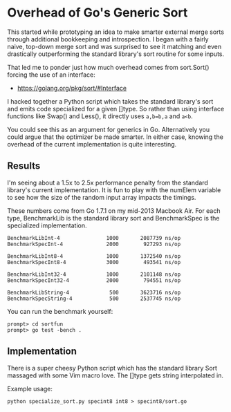 # Overhead of Go's Generic Sort
This started while prototyping an idea to make smarter external merge sorts
through additional bookkeeping and introspection.  I began with a fairly naive,
top-down merge sort and was surprised to see it matching and even drastically
outperforming the standard library's sort routine for some inputs.

That led me to ponder just how much overhead comes from sort.Sort() forcing the
use of an interface:

* https://golang.org/pkg/sort/#Interface

I hacked together a Python script which takes the standard library's sort and
emits code specialized for a given []type.  So rather than using interface
functions like Swap() and Less(), it directly uses `a,b=b,a` and `a<b`.

You could see this as an argument for generics in Go.  Alternatively you could
argue that the optimizer be made smarter.  In either case, knowing the overhead
of the current implementation is quite interesting.

## Results
I'm seeing about a 1.5x to 2.5x performance penalty from the standard library's
current implementation.  It is fun to play with the numElem variable to see how
the size of the random input array impacts the timings.

These numbers come from Go 1.7.1 on my mid-2013 Macbook Air.  For each type,
BenchmarkLib is the standard library sort and BenchmarkSpec is the specialized
implementation.

	BenchmarkLibInt-4       	    1000	   2087739 ns/op
	BenchmarkSpecInt-4      	    2000	    927293 ns/op

	BenchmarkLibInt8-4      	    1000	   1372540 ns/op
	BenchmarkSpecInt8-4     	    3000	    493541 ns/op

	BenchmarkLibInt32-4     	    1000	   2101148 ns/op
	BenchmarkSpecInt32-4    	    2000	    794551 ns/op

	BenchmarkLibString-4    	     500	   3623716 ns/op
	BenchmarkSpecString-4   	     500	   2537745 ns/op

You can run the benchmark yourself:

	prompt> cd sortfun
	prompt> go test -bench .

## Implementation
There is a super cheesy Python script which has the standard library Sort
massaged with some Vim macro love.  The []type gets string interpolated in.

Example usage:

	python specialize_sort.py specint8 int8 > specint8/sort.go
